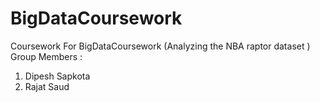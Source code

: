 # BigDataCoursework
Coursework For BigDataCoursework (Analyzing the NBA raptor dataset )
Group Members :
1. Dipesh Sapkota
2. Rajat Saud


